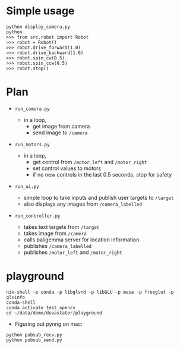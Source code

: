# Simple usage
```
python display_camera.py
python
>>> from src.robot import Robot
>>> robot = Robot()
>>> robot.drive_forward(1.0)
>>> robot.drive_backward(1.0)
>>> robot.spin_cw(0.5)
>>> robot.spin_ccw(0.5)
>>> robot.stop()
```



# Plan

- `run_camera.py`
  - in a loop,
    - get image from camera
    - send image to `/camera`

- `run_motors.py`
  - in a loop,
    - get control from `/motor_left` and `/motor_right`
    - set control values to motors
    - if no new controls in the last 0.5 seconds, stop for safety

- `run_ui.py`
  - simple loop to take inputs and publish user targets to `/target`
  - also displays any images from  `/camera_labelled`

- `run_controller.py`
  - takes text targets from `/target`
  - takes image from `/camera`
  - calls paligemma server for location information
  - publishes `/camera_labelled`
  - publishes `/motor_left` and `/motor_right`




# playground
```
nix-shell -p conda -p libglvnd -p libGLU -p mesa -p freeglut -p glxinfo
conda-shell
conda activate test_opencv
cd ~/data/demo/devastator/playground
```

- Figuring out pynng on mac:
```
python pubsub_recv.py
python pubsub_send.py
```



